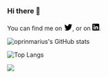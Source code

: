 ### Hi there 👋
<!-- Actual text -->

You can find me on [![Twitter][1.2]][1], or on [![LinkedIn][2.2]][2].

<!-- Icons -->

[1.2]: https://github.com/oprinmarius/oprinmarius.github.io/raw/main/images/wWzX9uB.png (twitter icon without padding)
[2.2]: https://github.com/oprinmarius/oprinmarius.github.io/raw/main/images/linkedin-3-16.png (LinkedIn icon)

<!-- Links to your social media accounts -->

[1]: https://twitter.com/oprinmarius
[2]: https://www.linkedin.com/in/marius-oprin-3834a750/

![oprinmarius's GitHub stats](https://github-readme-stats.vercel.app/api?username=oprinmarius&show_icons=true&theme=gotham)

![Top Langs](https://github-readme-stats.vercel.app/api/top-langs/?username=oprinmarius&theme=gotham&count_private=true&layout=compact)

![](https://visitor-badge.laobi.icu/badge?page_id=oprinmarius)

<!--
**oprinmarius/oprinmarius** is a ✨ _special_ ✨ repository because its `README.md` (this file) appears on your GitHub profile.

Here are some ideas to get you started:

- 🔭 I’m currently working on ...
- 🌱 I’m currently learning ...
- 👯 I’m looking to collaborate on ...
- 🤔 I’m looking for help with ...
- 💬 Ask me about ...
- 📫 How to reach me: ...
- 😄 Pronouns: ...
- ⚡ Fun fact: ...
-->
